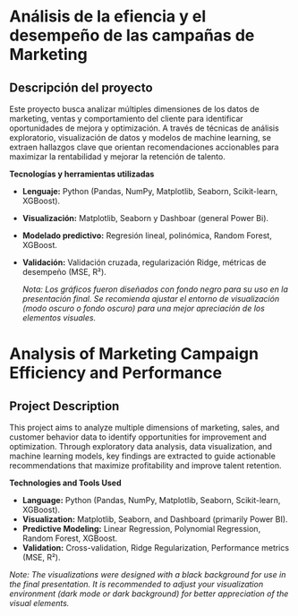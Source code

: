 <h1> Análisis de la efiencia y el desempeño de las campañas de Marketing</h1>
<h2> Descripción del proyecto </h2>

Este proyecto busca analizar múltiples dimensiones de los datos de marketing, ventas y comportamiento del cliente para identificar oportunidades de mejora y optimización. A través de técnicas de análisis exploratorio, visualización de datos y modelos de machine learning, se extraen hallazgos clave que orientan recomendaciones accionables para maximizar la rentabilidad y mejorar la retención de talento.


**Tecnologías y herramientas utilizadas**

- **Lenguaje:** Python (Pandas, NumPy, Matplotlib, Seaborn, Scikit-learn, XGBoost).
- **Visualización:** Matplotlib, Seaborn y Dashboar (general Power Bi).
- **Modelado predictivo:** Regresión lineal, polinómica, Random Forest, XGBoost.
- **Validación:** Validación cruzada, regularización Ridge, métricas de desempeño (MSE, R²).

  *Nota: Los gráficos fueron diseñados con fondo negro para su uso en la presentación final. Se recomienda ajustar el entorno de visualización (modo oscuro o fondo oscuro) para una mejor apreciación de los elementos visuales.*


<h1> Analysis of Marketing Campaign Efficiency and Performance</h1>
<h2> Project Description </h2>

This project aims to analyze multiple dimensions of marketing, sales, and customer behavior data to identify opportunities for improvement and optimization. Through exploratory data analysis, data visualization, and machine learning models, key findings are extracted to guide actionable recommendations that maximize profitability and improve talent retention.

<strong>Technologies and Tools Used</strong>

- <strong>Language:</strong> Python (Pandas, NumPy, Matplotlib, Seaborn, Scikit-learn, XGBoost).
- <strong>Visualization:</strong> Matplotlib, Seaborn, and Dashboard (primarily Power BI).
- <strong>Predictive Modeling:</strong> Linear Regression, Polynomial Regression, Random Forest, XGBoost.
- <strong>Validation:</strong> Cross-validation, Ridge Regularization, Performance metrics (MSE, R²).

<em>Note: The visualizations were designed with a black background for use in the final presentation. It is recommended to adjust your visualization environment (dark mode or dark background) for better appreciation of the visual elements.</em>

